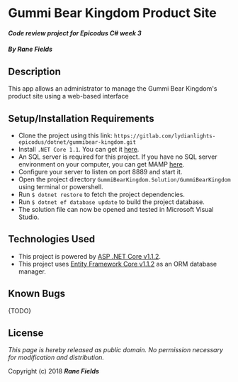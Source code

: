 # Gummi Bear Kingdom Product Site

#### _Code review project for Epicodus C# week 3_

#### _**By Rane Fields**_

## Description

This app allows an administrator to manage the Gummi Bear Kingdom's product site using a web-based interface

## Setup/Installation Requirements

* Clone the project using this link: `https://gitlab.com/lydianlights-epicodus/dotnet/gummibear-kingdom.git`
* Install `.NET Core 1.1`. You can get it  [here](https://github.com/dotnet/core/blob/master/release-notes/download-archives/1.1.4-download.md).
* An SQL server is required for this project. If you have no SQL server environment on your computer, you can get MAMP [here](https://www.mamp.info/en/downloads/).
* Configure your server to listen on port 8889 and start it.
* Open the project directory `GummiBearKingdom.Solution/GummiBearKingdom` using terminal or powershell.
* Run `$ dotnet restore` to fetch the project dependencies.
* Run `$ dotnet ef database update` to build the project database.
* The solution file can now be opened and tested in Microsoft Visual Studio.

## Technologies Used

* This project is powered by [ASP .NET Core v1.1.2](https://docs.microsoft.com/en-us/aspnet/core/).
* This project uses [Entity Framework Core v1.1.2](https://github.com/aspnet/EntityFrameworkCore) as an ORM database manager.

## Known Bugs

{TODO}

## License

*This page is hereby released as public domain. No permission necessary for modification and distribution.*

Copyright (c) 2018 **_Rane Fields_**
